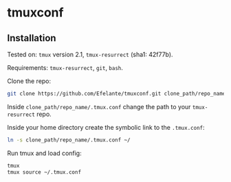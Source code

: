 # tmuxconf
## Installation
Tested on: `tmux` version 2.1, `tmux-resurrect` (sha1: 42f77b).

Requirements: `tmux-resurrect`, `git`, `bash`.

Clone the repo:
```bash
git clone https://github.com/Efelante/tmuxconf.git clone_path/repo_name
```
Inside `clone_path/repo_name/.tmux.conf` change the path to your `tmux-resurrect` repo.

Inside your home directory create the symbolic link to the `.tmux.conf`:
```bash
ln -s clone_path/repo_name/.tmux.conf ~/
```
Run tmux and load config:
```bash
tmux
tmux source ~/.tmux.conf
```
